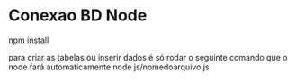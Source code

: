 # Conexao BD Node
 
 npm install 
 
 para criar as tabelas ou inserir dados é só rodar o seguinte comando que o node fará automaticamente
 node js/nomedoarquivo.js
